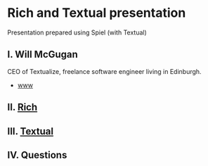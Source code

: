 # Rich and Textual presentation

Presentation prepared using Spiel (with Textual)

## I. Will McGugan

CEO of Textualize, freelance software engineer living in Edinburgh.

* [www](https://www.willmcgugan.com/)

## II. [Rich](./README_rich.md)

## III. [Textual](./README_textual.md)

## IV. Questions
